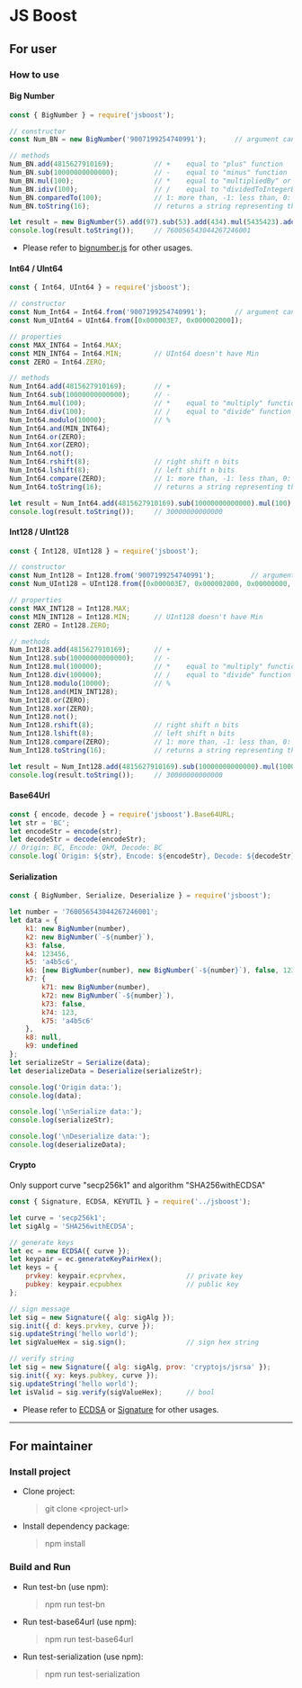 # JS Boost #

## For user ##

### How to use ###

#### Big Number ####

```javascript
const { BigNumber } = require('jsboost');

// constructor
const Num_BN = new BigNumber('9007199254740991');       // argument can be a number, string or BigNumber

// methods
Num_BN.add(4815627910169);          // +    equal to "plus" function
Num_BN.sub(10000000000000);         // -    equal to "minus" function
Num_BN.mul(100);                    // *    equal to "multipliedBy" or "times" function
Num_BN.idiv(100);                   // /    equal to "dividedToIntegerBy" function
Num_BN.comparedTo(100);             // 1: more than, -1: less than, 0: equal
Num_BN.toString(16);                // returns a string representing the value of this number in the specified base, base default: 10

let result = new BigNumber(5).add(97).sub(53).add(434).mul(5435423).add(321453).mul(21).idiv(2).pow(2);
console.log(result.toString());     // 760056543044267246001
```

* Please refer to [bignumber.js](http://mikemcl.github.io/bignumber.js/) for other usages.

#### Int64 / UInt64 ####

```javascript
const { Int64, UInt64 } = require('jsboost');

// constructor
const Num_Int64 = Int64.from('9007199254740991');       // argument can be a number, string or Number Array (little-endian)
const Num_UInt64 = UInt64.from([0x000003E7, 0x000002000]);

// properties
const MAX_INT64 = Int64.MAX;
const MIN_INT64 = Int64.MIN;        // UInt64 doesn't have Min
const ZERO = Int64.ZERO;

// methods
Num_Int64.add(4815627910169);       // +
Num_Int64.sub(10000000000000);      // -
Num_Int64.mul(100);                 // *    equal to "multiply" function
Num_Int64.div(100);                 // /    equal to "divide" function
Num_Int64.modulo(10000);            // %
Num_Int64.and(MIN_INT64);
Num_Int64.or(ZERO);
Num_Int64.xor(ZERO);
Num_Int64.not();
Num_Int64.rshift(8);                // right shift n bits
Num_Int64.lshift(8);                // left shift n bits
Num_Int64.compare(ZERO);            // 1: more than, -1: less than, 0: equal
Num_Int64.toString(16);             // returns a string representing the value of this number in the specified base, base default: 10

let result = Num_Int64.add(4815627910169).sub(10000000000000).mul(100).div(100);
console.log(result.toString());     // 30000000000000
```

#### Int128 / UInt128 ####

```javascript
const { Int128, UInt128 } = require('jsboost');

// constructor
const Num_Int128 = Int128.from('9007199254740991');         // argument can be a number, string or Number Array (little-endian)
const Num_UInt128 = UInt128.from([0x000003E7, 0x000002000, 0x00000000, 0x00000000]);

// properties
const MAX_INT128 = Int128.MAX;
const MIN_INT128 = Int128.MIN;      // UInt128 doesn't have Min
const ZERO = Int128.ZERO;

// methods
Num_Int128.add(4815627910169);      // +
Num_Int128.sub(10000000000000);     // -
Num_Int128.mul(100000);             // *    equal to "multiply" function
Num_Int128.div(100000);             // /    equal to "divide" function
Num_Int128.modulo(10000);           // %
Num_Int128.and(MIN_INT128);
Num_Int128.or(ZERO);
Num_Int128.xor(ZERO);
Num_Int128.not();
Num_Int128.rshift(8);               // right shift n bits
Num_Int128.lshift(8);               // left shift n bits
Num_Int128.compare(ZERO);           // 1: more than, -1: less than, 0: equal
Num_Int128.toString(16);            // returns a string representing the value of this number in the specified base, base default: 10

let result = Num_Int128.add(4815627910169).sub(10000000000000).mul(100000).div(100000);
console.log(result.toString());     // 30000000000000
```

#### Base64Url ####

```javascript
const { encode, decode } = require('jsboost').Base64URL;
let str = 'BC';
let encodeStr = encode(str);
let decodeStr = decode(encodeStr);
// Origin: BC, Encode: QkM, Decode: BC
console.log(`Origin: ${str}, Encode: ${encodeStr}, Decode: ${decodeStr}`);
```

#### Serialization ####

```javascript
const { BigNumber, Serialize, Deserialize } = require('jsboost');

let number = '760056543044267246001';
let data = {
    k1: new BigNumber(number),
    k2: new BigNumber(`-${number}`),
    k3: false,
    k4: 123456,
    k5: 'a4b5c6',
    k6: [new BigNumber(number), new BigNumber(`-${number}`), false, 123456, 'a4b5c6'],
    k7: {
        k71: new BigNumber(number),
        k72: new BigNumber(`-${number}`),
        k73: false,
        k74: 123,
        k75: 'a4b5c6'
    },
    k8: null,
    k9: undefined
};
let serializeStr = Serialize(data);
let deserializeData = Deserialize(serializeStr);

console.log('Origin data:');
console.log(data);

console.log('\nSerialize data:');
console.log(serializeStr);

console.log('\nDeserialize data:');
console.log(deserializeData);
```

#### Crypto ####

Only support curve "secp256k1" and algorithm "SHA256withECDSA"

```javascript
const { Signature, ECDSA, KEYUTIL } = require('../jsboost');

let curve = 'secp256k1';
let sigAlg = 'SHA256withECDSA';

// generate keys
let ec = new ECDSA({ curve });
let keypair = ec.generateKeyPairHex();
let keys = {
    prvkey: keypair.ecprvhex,               // private key
    pubkey: keypair.ecpubhex                // public key
};

// sign message
let sig = new Signature({ alg: sigAlg });
sig.init({ d: keys.prvkey, curve });
sig.updateString('hello world');
let sigValueHex = sig.sign();               // sign hex string

// verify string
let sig = new Signature({ alg: sigAlg, prov: 'cryptojs/jsrsa' });
sig.init({ xy: keys.pubkey, curve });
sig.updateString('hello world');
let isValid = sig.verify(sigValueHex);      // bool
```

* Please refer to [ECDSA](https://kjur.github.io/jsrsasign/api/symbols/KJUR.crypto.ECDSA.html) or [Signature](https://kjur.github.io/jsrsasign/api/symbols/KJUR.crypto.Signature.html) for other usages.

---

## For maintainer ##

### Install project ###

* Clone project:
    > git clone \<project-url\>

* Install dependency package:
    > npm install

### Build and Run ###

* Run test-bn (use npm):
    > npm run test-bn

* Run test-base64url (use npm):
    > npm run test-base64url

* Run test-serialization (use npm):
    > npm run test-serialization
